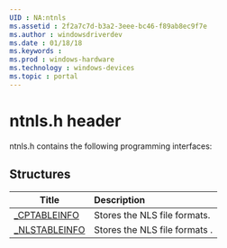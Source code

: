 ```yaml
---
UID : NA:ntnls
ms.assetid : 2f2a7c7d-b3a2-3eee-bc46-f89ab8ec9f7e
ms.author : windowsdriverdev
ms.date : 01/18/18
ms.keywords : 
ms.prod : windows-hardware
ms.technology : windows-devices
ms.topic : portal
---
```


# ntnls.h header



ntnls.h contains the following programming interfaces:







## Structures
| Title | Description |
| ---- |:---- |
| [_CPTABLEINFO](ns-ntnls-_cptableinfo.md) | Stores the NLS file formats. |
| [_NLSTABLEINFO](ns-ntnls-_nlstableinfo.md) | Stores the NLS file formats . |